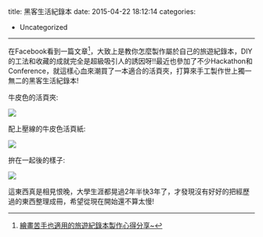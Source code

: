 title: 黑客生活紀錄本
date: 2015-04-22 18:12:14
categories:
  - Uncategorized
---

在Facebook看到一篇文章[^1]，大致上是教你怎麼製作屬於自己的旅遊紀錄本，DIY的工法和收藏的成就完全是超級吸引人的誘因呀!!最近也參加了不少Hackathon和Conference，就這樣心血來潮買了一本適合的活頁夾，打算來手工製作世上獨一無二的黑客生活紀錄本!

<!--more-->

牛皮色的活頁夾:

![](活頁夾1.jpg?middle)

配上壓線的牛皮色活頁紙:

![](活頁紙1.jpg?middle)

拚在一起後的樣子:

![](內頁.jpg?middle)

這東西真是相見恨晚，大學生涯都晃過2年半快3年了，才發現沒有好好的把經歷過的東西整理成冊，希望從現在開始還不算太慢!

[^1]: [繪畫苦手也適用的旅遊紀錄本製作心得分享~](http://www.backpackers.com.tw/forum/showthread.php?t=1446339)